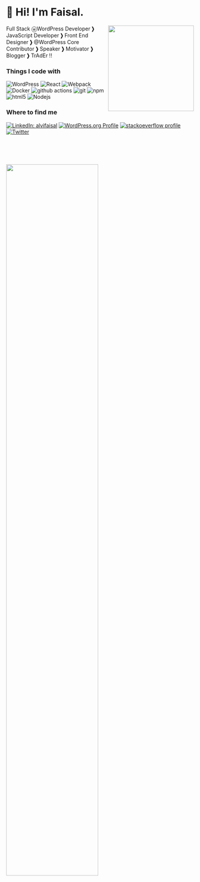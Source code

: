 <h1>👋 Hi! I'm Faisal.</h1>

<img align='right' src="https://media.giphy.com/media/M9gbBd9nbDrOTu1Mqx/giphy.gif" width="230">

<p>Full Stack ⓦWordPress Developer ❯ JavaScript Developer ❯ Front End Designer ❯ @WordPress Core Contributor ❯ Speaker ❯ Motivator ❯ Blogger ❯ TrAdEr !!</p>

<h3>Things I code with</h3>

<p>
  <img alt="WordPress" src="https://img.shields.io/badge/Code-WordPress-informational?style=flat&logo=wordpress&logoColor=white&color=2bbc8a" />
  <img alt="React" src="https://img.shields.io/badge/-React-45b8d8?style=flat-square&logo=react&logoColor=white" />
  <img alt="Webpack" src="https://img.shields.io/badge/-Webpack-8DD6F9?style=flat-square&logo=webpack&logoColor=white" /> 
  <img alt="Docker" src="https://img.shields.io/badge/-Docker-46a2f1?style=flat-square&logo=docker&logoColor=white" />
  <img alt="github actions" src="https://img.shields.io/badge/-Github_Actions-2088FF?style=flat-square&logo=github-actions&logoColor=white" />
  <img alt="git" src="https://img.shields.io/badge/-Git-F05032?style=flat-square&logo=git&logoColor=white" />
  <img alt="npm" src="https://img.shields.io/badge/-NPM-CB3837?style=flat-square&logo=npm&logoColor=white" />
  <img alt="html5" src="https://img.shields.io/badge/-HTML5-E34F26?style=flat-square&logo=html5&logoColor=white" />
  <img alt="Nodejs" src="https://img.shields.io/badge/-Nodejs-43853d?style=flat-square&logo=Node.js&logoColor=white" />
</p>

<h3>Where to find me</h3>

[![LinkedIn: alvifaisal](https://img.shields.io/badge/-alvifaisal-blue?style=flat&logo=linkedin&logoColor=white&link=https://www.linkedin.com/in/alvifaisal/)](https://www.linkedin.com/in/alvifaisal/) [![WordPress.org Profile](https://img.shields.io/badge/-WordPress.org-23282d?style=flat&logo=wordpress&logoColor=white&link=https://profiles.wordpress.org/faisal03)](https://profiles.wordpress.org/faisal03) [![stackoeverflow profile](https://img.shields.io/badge/-stackoverflow-f8f9f9?style=flat&logo=stackoverflow&logoColor=F58025&link=https://stackoverflow.com/users/3422447/faisal-alvi)](https://stackoverflow.com/users/3422447/faisal-alvi) [![Twitter](https://img.shields.io/twitter/url/https/twitter.com/cloudposse.svg?style=social&label=_the_faisal)](https://twitter.com/_the_faisal)

<br><br><br>

[<img width="70%" src="https://github-readme-stats.vercel.app/api?username=faisal-alvi&theme=default&show_icons=true">](https://metrics.lecoq.io/faisal-alvi?template=classic)

<!--
**faisal-alvi/faisal-alvi** is a ✨ _special_ ✨ repository because its `README.md` (this file) appears on your GitHub profile.

Here are some ideas to get you started:

- 🔭 I’m currently working on ...
- 🌱 I’m currently learning ...
- 👯 I’m looking to collaborate on ...
- 🤔 I’m looking for help with ...
- 💬 Ask me about ...
- 📫 How to reach me: ...
- 😄 Pronouns: ...
- ⚡ Fun fact: ...
-->
